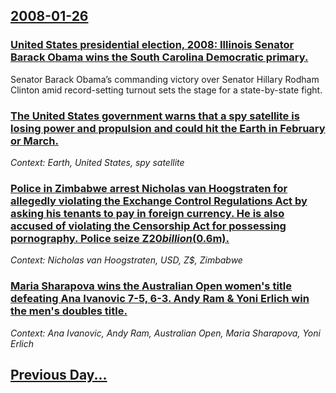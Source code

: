 ## [2008-01-26](/news/2008/01/26/index.md)

### [ United States presidential election, 2008: Illinois Senator Barack Obama wins the South Carolina Democratic primary. ](/news/2008/01/26/united-states-presidential-election-2008-illinois-senator-barack-obama-wins-the-south-carolina-democratic-primary.md)
Senator Barack Obama’s commanding victory over Senator Hillary Rodham Clinton amid record-setting turnout sets the stage for a state-by-state fight.

### [ The United States government warns that a spy satellite is losing power and propulsion and could hit the Earth in February or March. ](/news/2008/01/26/the-united-states-government-warns-that-a-spy-satellite-is-losing-power-and-propulsion-and-could-hit-the-earth-in-february-or-march.md)
_Context: Earth, United States, spy satellite_

### [ Police in Zimbabwe arrest Nicholas van Hoogstraten for allegedly violating the Exchange Control Regulations Act by asking his tenants to pay in foreign currency. He is also accused of violating the Censorship Act for possessing pornography. Police seize Z$20 billion ($0.6m). ](/news/2008/01/26/police-in-zimbabwe-arrest-nicholas-van-hoogstraten-for-allegedly-violating-the-exchange-control-regulations-act-by-asking-his-tenants-to-pa.md)
_Context: Nicholas van Hoogstraten, USD, Z$, Zimbabwe_

### [ Maria Sharapova wins the Australian Open women's title defeating Ana Ivanovic 7-5, 6-3. Andy Ram & Yoni Erlich win the men's doubles title. ](/news/2008/01/26/maria-sharapova-wins-the-australian-open-women-s-title-defeating-ana-ivanovic-7-5-6-3-andy-ram-yoni-erlich-win-the-men-s-doubles-title.md)
_Context: Ana Ivanovic, Andy Ram, Australian Open, Maria Sharapova, Yoni Erlich_

## [Previous Day...](/news/2008/01/25/index.md)

